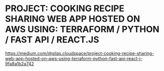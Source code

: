 # PROJECT: COOKING RECIPE SHARING WEB APP HOSTED ON AWS USING: TERRAFORM / PYTHON / FAST API / REACT.JS

https://medium.com/@silas.cloudspace/project-cooking-recipe-sharing-web-app-hosted-on-aws-using-terraform-python-fast-api-react-j-9fa8a1b2a742